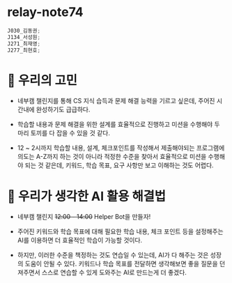 # relay-note74

```jsx
J030_김동권;
J134_서성원;
J271_최재영;
J277_최현호;
```

# 🧐 우리의 고민

- 네부캠 챌린지를 통해 CS 지식 습득과 문제 해결 능력을 기르고 싶은데, 주어진 시간내에 완성하기도 급급하다.

- 학습할 내용과 문제 해결을 위한 설계를 효율적으로 진행하고 미션을 수행해야 두 마리 토끼를 다 잡을 수 있을 것 같다.

- 12 ~ 2시까지 학습할 내용, 설계, 체크포인트를 작성해서 제출해야되는 프로그램에 의도는 A-Z까지 하는 것이 아니라 적정한 수준을 찾아서 효율적으로 미션을 수행해야 되는 것 같은데, 키워드, 학습 목표, 요구 사항만 보고 이해하는 것도 어렵다.

# 🧭 우리가 생각한 AI 활용 해결법

- 네부캠 챌린지 ~~12:00 - 14:00~~ Helper Bot을 만들자!

- 주어진 키워드와 학습 목표에 대해 필요한 학습 내용, 체크 포인트 등을 설정해주는 AI를 이용하면 더 효율적인 학습이 가능할 것이다.

- 하지만, 이러한 수준을 책정하는 것도 연습일 수 있는데, AI가 다 해주는 것은 성장의 도움이 안될 수 있다. 키워드나 학습 목표를 전달하면 생각해보면 좋을 질문을 던져주면서 스스로 연습할 수 있게 도와주는 AI로 만드는게 더 좋겠다.
